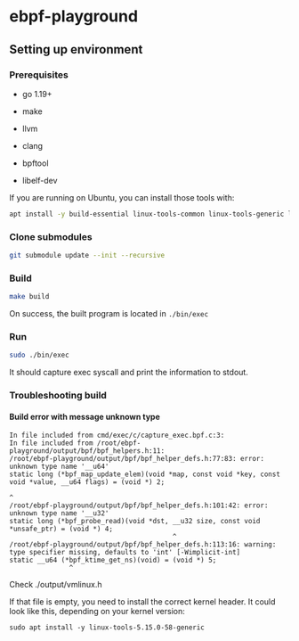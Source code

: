 # ebpf-playground

## Setting up environment

### Prerequisites

- go 1.19+

- make
- llvm
- clang
- bpftool
- libelf-dev

If you are running on Ubuntu, you can install those tools with:

```bash
apt install -y build-essential linux-tools-common linux-tools-generic libelf-dev llvm clang
```

### Clone submodules

```bash
git submodule update --init --recursive
```

### Build

```bash
make build
```

On success, the built program is located in `./bin/exec`

### Run

```bash
sudo ./bin/exec
```

It should capture exec syscall and print the information to stdout.

### Troubleshooting build

#### Build error with message unknown type

```
In file included from cmd/exec/c/capture_exec.bpf.c:3:
In file included from /root/ebpf-playground/output/bpf/bpf_helpers.h:11:
/root/ebpf-playground/output/bpf/bpf_helper_defs.h:77:83: error: unknown type name '__u64'
static long (*bpf_map_update_elem)(void *map, const void *key, const void *value, __u64 flags) = (void *) 2;
                                                                                  ^
/root/ebpf-playground/output/bpf/bpf_helper_defs.h:101:42: error: unknown type name '__u32'
static long (*bpf_probe_read)(void *dst, __u32 size, const void *unsafe_ptr) = (void *) 4;
                                         ^
/root/ebpf-playground/output/bpf/bpf_helper_defs.h:113:16: warning: type specifier missing, defaults to 'int' [-Wimplicit-int]
static __u64 (*bpf_ktime_get_ns)(void) = (void *) 5;
               ^
```

Check ./output/vmlinux.h

If that file is empty, you need to install the correct kernel header. It could look like this, depending on your kernel version:

```
sudo apt install -y linux-tools-5.15.0-58-generic
```

